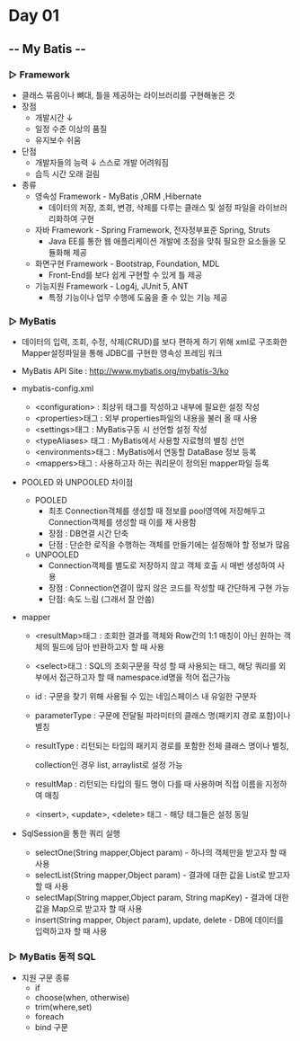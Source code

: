# Day 01

## -- My Batis --

### ▷ Framework 

- 클래스 묶음이나 뼈대, 틀을 제공하는 라이브러리를 구현해놓은 것
- 장점
  - 개발시간 ↓
  - 일정 수준 이상의 품질
  - 유지보수 쉬움
- 단점
  - 개발자들의 능력 ↓ 스스로 개발 어려워짐
  - 습득 시간 오래 걸림
- 종류
  - 영속성 Framework - MyBatis ,ORM ,Hibernate
    - 데이터의 저장, 조회, 변경, 삭제를 다루는 클래스 및 설정 파일을 라이브러리화하여 구현
  - 자바 Framework  - Spring Framework, 전자정부표준 Spring, Struts
    - Java EE를 통한 웹 애플리케이션 개발에 초점을 맞춰 필요한 요소들을 모듈화해 제공
  - 화면구현 Framework  - Bootstrap, Foundation, MDL
    - Front-End를 보다 쉽게 구현할 수 있게 틀 제공
  - 기능지원 Framework - Log4j, JUnit 5, ANT
    - 특정 기능이나 업무 수행에 도움을 줄 수 있는
      기능 제공



### ▷ MyBatis

- 데이터의 입력, 조회, 수정, 삭제(CRUD)를 보다 편하게 하기 위해 xml로 구조화한 Mapper설정파일을 통해 JDBC를 구현한 영속성 프레임 워크
- MyBatis API Site : http://www.mybatis.org/mybatis-3/ko
- mybatis-config.xml
  - \<configuration> : 최상위 태그를 작성하고 내부에 필요한 설정 작성
  - \<properties>태그 : 외부 properties파일의 내용을 불러 올 때 사용
  - \<settings>태그 : MyBatis구동 시 선언할 설정 작성
  - \<typeAliases> 태그 : MyBatis에서 사용할 자료형의 별칭 선언
  - \<environments>태그 : MyBatis에서 연동할 DataBase 정보 등록
  - \<mappers>태그 : 사용하고자 하는 쿼리문이 정의된 mapper파일 등록

- POOLED 와 UNPOOLED 차이점
  - POOLED
    - 최초 Connection객체를 생성할 때 정보를 pool영역에 저장해두고 Connection객체를 생성할 때 이를 재 사용함
    - 장점 : DB연결 시간 단축
    - 단점 : 단순한 로직을 수행하는 객체를 만들기에는 설정해야 할 정보가 많음
  - UNPOOLED 
    - Connection객체를 별도로 저장하지 않고 객체 호출 시 매번 생성하여 사용
    - 장점 : Connection연결이 많지 않은 코드를 작성할 때 간단하게 구현 가능
    - 단점: 속도 느림 (그래서 잘 안씀)

- mapper

  - \<resultMap>태그 : 조회한 결과를 객체와 Row간의 1:1 매칭이 아닌 원하는 객체의 필드에 담아 반환하고자 할 때 사용

  - \<select>태그 : SQL의 조회구문을 작성 할 때 사용되는 태그, 해당 쿼리를
    외부에서 접근하고자 할 때 namespace.id명을 적어 접근가능

  - id : 구문을 찾기 위해 사용될 수 있는 네임스페이스 내 유일한 구분자

  - parameterType : 구문에 전달될 파라미터의 클래스 명(패키지 경로 포함)이나 별칭

  - resultType : 리턴되는 타입의 패키지 경로를 포함한 전체 클래스 명이나 별칭,

    collection인 경우 list, arraylist로 설정 가능

  - resultMap : 리턴되는 타입의 필드 명이 다를 때 사용하며 직접 이름을 지정하여 매칭

  - \<insert>, \<update>, \<delete> 태그 - 해당 태그들은 설정 동일



- SqlSession을 통한 쿼리 실행
  - selectOne(String mapper,Object param) - 하나의 객체만을 받고자 할 때 사용
  - selectList(String mapper,Object param) - 결과에 대한 값을 List로 받고자 할 때 사용
  - selectMap(String mapper,Object param, String mapKey) - 결과에 대한 값을 Map으로 받고자 할 때 사용
  - insert(String mapper, Object param), update, delete -  DB에 데이터를 입력하고자 할 때 사용



### ▷ MyBatis 동적 SQL

- 지원 구문 종류
  - if
  - choose(when, otherwise)
  - trim(where,set)
  - foreach
  - bind 구문